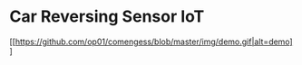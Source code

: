 Car Reversing Sensor IoT
========================
[[https://github.com/op01/comengess/blob/master/img/demo.gif|alt=demo]]
